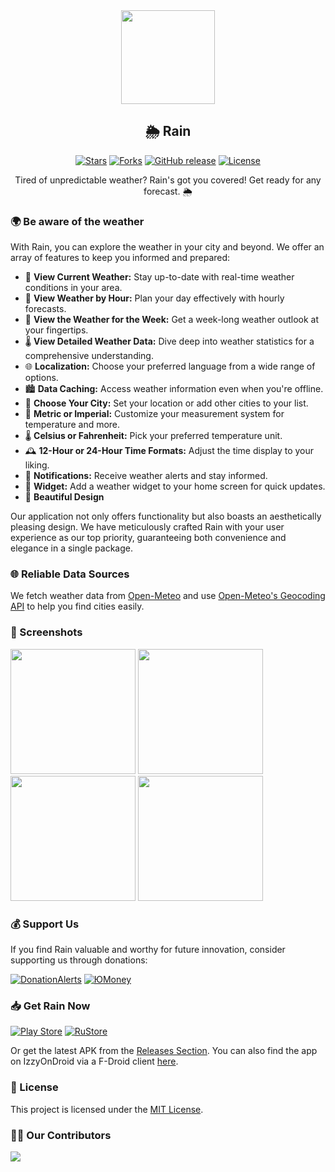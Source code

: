 <div align='center'>
<img src='/assets/icons/icon.png' width='150'/>
<h2>🌦️ Rain</h2>
</div>

<p align='center'>
 <p align='center'>
    <a href='https://github.com/darkmoonight/Rain/stargazers'><img alt='Stars' src='https://img.shields.io/github/stars/darkmoonight/Rain?style=flat-square&color=abc0d3'/></a>
    <a href='https://github.com/darkmoonight/Rain/forks'><img alt='Forks' src='https://img.shields.io/github/forks/darkmoonight/Rain?style=flat-square&color=abc0d3'/></a>
    <a href='https://github.com/darkmoonight/Rain/releases'><img alt='GitHub release' src='https://img.shields.io/github/v/release/darkmoonight/Rain?color=abc0d3'/></a>
    <a href='https://github.com/darkmoonight/Rain/blob/main/LICENSE'><img alt='License' src='https://img.shields.io/github/license/darkmoonight/Rain?color=abc0d3'/></a>
 </p>
</p>

<p align='center'> Tired of unpredictable weather? Rain's got you covered! Get ready for any forecast. 🌦️ </p>

### 🌍 Be aware of the weather

With Rain, you can explore the weather in your city and beyond. We offer an array of features to keep you informed and prepared:

- 🌟 **View Current Weather:** Stay up-to-date with real-time weather conditions in your area.
- 🌅 **View Weather by Hour:** Plan your day effectively with hourly forecasts.
- 📆 **View the Weather for the Week:** Get a week-long weather outlook at your fingertips.
- 🌡️ **View Detailed Weather Data:** Dive deep into weather statistics for a comprehensive understanding.
- 🌐 **Localization:** Choose your preferred language from a wide range of options.
- 🏙️ **Data Caching:** Access weather information even when you're offline.
- 🌆 **Choose Your City:** Set your location or add other cities to your list.
- 🧮 **Metric or Imperial:** Customize your measurement system for temperature and more.
- 🌡️ **Celsius or Fahrenheit:** Pick your preferred temperature unit.
- 🕰️ **12-Hour or 24-Hour Time Formats:** Adjust the time display to your liking.
- 🔔 **Notifications:** Receive weather alerts and stay informed.
- 🧩 **Widget:** Add a weather widget to your home screen for quick updates.
- 🎨 **Beautiful Design**

Our application not only offers functionality but also boasts an aesthetically pleasing design. We have meticulously crafted Rain with your user experience as our top priority, guaranteeing both convenience and elegance in a single package.

### 🌐 Reliable Data Sources

We fetch weather data from [Open-Meteo](https://open-meteo.com/en/docs) and use [Open-Meteo's Geocoding API](https://open-meteo.com/en/docs/geocoding-api) to help you find cities easily.

### 📸 Screenshots

<img src='/readme/1.png' width='200'/> <img src='/readme/2.png' width='200'/> <img src='/readme/3.png' width='200'/> <img src='/readme/4.png' width='200'/>

### 💰 Support Us

If you find Rain valuable and worthy for future innovation, consider supporting us through donations:

[![DonationAlerts](https://img.shields.io/badge/DonationAlerts-orange?style=for-the-badge)](https://www.donationalerts.com/r/darkmoonight)
[![ЮMoney](https://img.shields.io/badge/ЮMoney-violet?style=for-the-badge)](https://yoomoney.ru/to/4100117672775961)

### 📥 Get Rain Now

[![Play Store](https://img.shields.io/badge/Google_Play-414141?style=for-the-badge&logo=google-play&logoColor=white)](https://play.google.com/store/apps/details?id=com.yoshi.rain)
[![RuStore](https://img.shields.io/badge/RuStore-blue?style=for-the-badge&logo=vk&logoColor=white)](https://apps.rustore.ru/app/com.yoshi.rain)

Or get the latest APK from the [Releases Section](https://github.com/DarkMooNight/Rain/releases/latest). You can also find the app on IzzyOnDroid via a F-Droid client [here](https://apt.izzysoft.de/fdroid/index/apk/com.yoshi.rain).

### 📃 License

This project is licensed under the [MIT License](./LICENSE).

### 👨‍💻 Our Contributors

<a href='https://github.com/darkmoonight/Rain/graphs/contributors'>
  <img src='https://contrib.rocks/image?repo=darkmoonight/Rain' />
</a>
